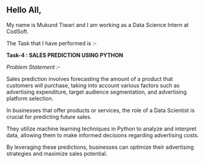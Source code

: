 ## Hello All,

My name is Mukund Tiwari and I am working as a Data Science Intern at CodSoft. 

The Task that I have performed is :- 

**Task-4 : SALES PREDICTION USING PYTHON**

*Problem Statement :-*

Sales prediction involves forecasting the amount of a product that customers will purchase, taking into account various factors such as advertising expenditure, target audience segmentation, and advertising platform selection.

In businesses that offer products or services, the role of a Data Scientist is crucial for predicting future sales. 

They utilize machine learning techniques in Python to analyze and interpret data, allowing them to make informed decisions regarding advertising costs. 

By leveraging these predictions, businesses can optimize their advertising strategies and maximize sales potential.
